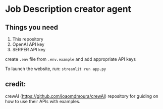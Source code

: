 # Job Description creator agent

## Things you need
1. This repository
2. OpenAI API key
3. SERPER API key

create `.env` file from `.env.example` and add appropriate API keys

To launch the website, run: 
```streamlit run app.py```

## credit: 
crewAI (https://github.com/joaomdmoura/crewAI) repository for guiding on how to use their APIs with examples. 
